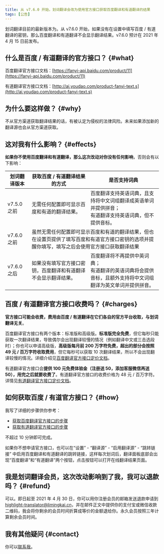```yaml
---
title: 从 v7.6.0 开始，划词翻译会改为使用官方接口获取百度翻译和有道翻译的结果
tags: [公告]
---
```

划词翻译目前的最新版本为。从 v7.6.0 开始，如果没有在设置中填写百度 / 有道翻译的密钥，那么百度翻译和有道翻译不会显示翻译结果。v7.6.0 预计在 2021 年 4 月 15 日前发布。

<!--truncate-->

## 什么是百度 / 有道翻译的官方接口？ {#what}

百度翻译官方接口文档：[https://fanyi-api.baidu.com/product/11](https://fanyi-api.baidu.com/product/11)

有道翻译官方接口文档：[http://ai.youdao.com/product-fanyi-text.s](http://ai.youdao.com/product-fanyi-text.s)

## 为什么要这样做？ {#why}

不从官方渠道获取翻译结果的话，有被认定为侵权的法律风险。未来如果添加新的翻译源也会从官方渠道获取。

## 这对我有什么影响？ {#effects}

**如果你不使用百度翻译和有道翻译，那么这次改动对你没有任何影响**，否则会有以下影响：

<table>
  <thead>
    <tr>
      <th>划词翻译版本</th><th>获取百度 / 有道翻译结果的方式</th><th>是否支持词典</th>
    </tr>
  </thead>
  <tbody>
    <tr>
      <td>v7.5.0 之前</td>
      <td>无需任何配置即可显示百度和有道的翻译结果。</td><td>百度翻译支持英语词典，且支持将中文词组翻译成英语单词并提供拼音；<br/>有道翻译支持英语词典，但不提供音标。</td>
    </tr>
    <tr>
      <td>v7.6.0 之前</td>
      <td colSpan='2'>虽然无需任何配置即可显示百度和有道的翻译结果，但也在设置页提供了填写百度和有道官方接口密钥的选项并提醒你填写，填写之后会使用官方接口获取翻译结果</td>
    </tr>
    <tr>
      <td>v7.6.0 之后</td>
      <td>如果没有填写官方接口密钥，百度翻译和有道翻译不会显示翻译结果。</td>
      <td>百度翻译将不再提供中英词典；<br/>有道翻译的英语词典将会提供音标，且额外支持将中文词组翻译为英文单词并提供拼音。</td>
    </tr>
  </tbody>
</table>

## 百度 / 有道翻译官方接口收费吗？ {#charges}

**官方接口可能会收费，费用由百度 / 有道翻译在它们各自的官方平台收取，与划词翻译无关**。

百度翻译官方接口有两个版本：标准版和高级版。**标准版完全免费**，但它每秒只能获取一次翻译结果，导致偶尔会出现翻译较慢的情况（例如翻译中文或三击选段时）；你也可以申请高级版，**高级版每月前 200 万字符免费，超出的部分会按照 49 元 / 百万字符收取费用**，但它每秒可以获取 10 次翻译结果，所以不会出现翻译较慢的情况。详细介绍见[百度翻译官方接口定价文档](https://fanyi-api.baidu.com/product/112)。

有道翻译官方接口会**提供 100 元免费体验金（注册送 50，添加客服微信再送 50），用完之后就要收费了**。有道翻译官方接口的收费价格为 48 元 / 百万字符。详情见[有道翻译官方接口定价文档](http://ai.youdao.com/DOCSIRMA/html/%E8%87%AA%E7%84%B6%E8%AF%AD%E8%A8%80%E7%BF%BB%E8%AF%91/%E4%BA%A7%E5%93%81%E5%AE%9A%E4%BB%B7/%E6%96%87%E6%9C%AC%E7%BF%BB%E8%AF%91%E6%9C%8D%E5%8A%A1/%E6%96%87%E6%9C%AC%E7%BF%BB%E8%AF%91%E6%9C%8D%E5%8A%A1-%E4%BA%A7%E5%93%81%E5%AE%9A%E4%BB%B7.html)。

## 如何获取百度 / 有道官方接口？ {#how}

我写了详细的步骤供你参考：

- [获取百度翻译官方接口的步骤](/docs/services/baidu-api)
- [获取有道翻译官方接口的步骤](/docs/services/youdao-api)

不超过 10 分钟即可完成。

如果你不想申请官方接口，也可以在“设置” - “翻译源” - “启用翻译源” - “跳转链接” 中启用百度翻译和有道翻译的跳转链接，这样每次划词后，翻译面板底部会出现“百度翻译”和“有道翻译”两个按钮，点击按钮可以打开在线翻译结果页面。

## 我是划词翻译会员，这次改动影响到了我，我可以退款吗？ {#refund}

可以。即日起至 2021 年 4 月 30 日，你可以用你注册会员的邮箱发送退款申请到 [highlight-translator@limingkai.cn](mailto:highlight-translator@limingkai.cn?subject=%E4%BC%9A%E5%91%98%E9%80%80%E6%AC%BE%E7%94%B3%E8%AF%B7%EF%BC%88v7.6.0%EF%BC%89)，并在邮件正文中提供你的支付宝或微信收款二维码，我会将你剩余的会员时间折算成等价的金额退给你。永久会员按照三年计算剩余会员时间。

## 我有其他疑问 {#contact}

你可以[联系我](/docs/issues)。
